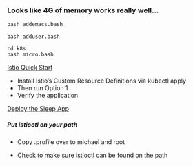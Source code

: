 
### Looks like 4G of memory works really well...

```
bash addemacs.bash

bash adduser.bash

cd k8s
bash micro.bash
```

[Istio Quick Start](https://istio.io/docs/setup/kubernetes/quick-start/)

  * Install Istio’s Custom Resource Definitions via kubectl apply
  * Then run Option 1
  * Verify the application

[Deploy the Sleep App](https://istio.io/docs/setup/kubernetes/sidecar-injection/#deploying-an-app)

##### Put istioctl on your path

 * Copy .profile over to michael and root

 * Check to make sure istioctl can be found on the path
